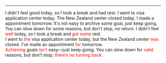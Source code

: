 
---

I didn't feel good today, so I took a break and had rest.
I went to visa application center today. The New Zealand center closed today. I made a appointment tomorrow. It's not easy to archive some goal, just keep going. You can slow down for some reasons, but don't stop, no return.
I didn't feel <span style="color:rgb(255, 0, 0)">well</span> today, so I took a break and <span style="color:rgb(255, 0, 0)">got some</span> rest.  
I went to <span style="color:rgb(255, 0, 0)">the</span> visa application center today, but the New Zealand center <span style="color:rgb(255, 0, 0)">was</span> closed. I’ve made an appointment <span style="color:rgb(255, 0, 0)">for</span> tomorrow.  
<span style="color:rgb(255, 0, 0)">Achieving</span> goals <span style="color:rgb(255, 0, 0)">isn’t</span> easy—just keep going. You can slow down for <span style="color:rgb(255, 0, 0)">valid</span> reasons, but don’t stop; <span style="color:rgb(255, 0, 0)">there’s no turning back</span>.
